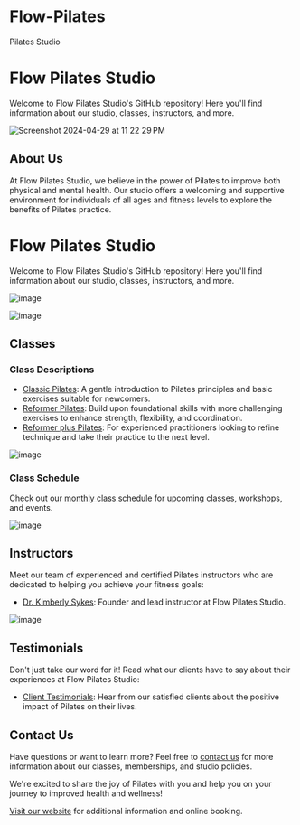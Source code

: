 # Flow-Pilates
Pilates Studio
# Flow Pilates Studio

Welcome to Flow Pilates Studio's GitHub repository! Here you'll find information about our studio, classes, instructors, and more.

![Screenshot 2024-04-29 at 11 22 29 PM](https://github.com/Cindydiaku/Flow-Pilates/assets/166257518/6ba824ff-934f-4986-aeb4-c67509409e37)

## About Us

At Flow Pilates Studio, we believe in the power of Pilates to improve both physical and mental health. Our studio offers a welcoming and supportive environment for individuals of all ages and fitness levels to explore the benefits of Pilates practice.
# Flow Pilates Studio

Welcome to Flow Pilates Studio's GitHub repository! Here you'll find information about our studio, classes, instructors, and more.

![image](https://github.com/Cindydiaku/Flow-Pilates/assets/166257518/418c35c4-4926-47d2-8b4e-f5efcd5a1310)

![image](https://github.com/Cindydiaku/Flow-Pilates/assets/166257518/c03a338c-77dc-454b-9b6c-c2113cd67d9c)

## Classes

### Class Descriptions

- [Classic Pilates](classes/beginner.md): A gentle introduction to Pilates principles and basic exercises suitable for newcomers.
- [Reformer Pilates](classes/intermediate.md): Build upon foundational skills with more challenging exercises to enhance strength, flexibility, and coordination.
- [Reformer plus Pilates](classes/advanced.md): For experienced practitioners looking to refine technique and take their practice to the next level.
  

![image](https://github.com/Cindydiaku/Flow-Pilates/assets/166257518/77239413-c1b2-4032-9f3e-43624928d375)


### Class Schedule

Check out our [monthly class schedule](schedules/monthly.pdf) for upcoming classes, workshops, and events. 

![image](https://github.com/Cindydiaku/Flow-Pilates/assets/166257518/f5761a79-b1f4-4328-8cb0-3d96d11e5135)

## Instructors

Meet our team of experienced and certified Pilates instructors who are dedicated to helping you achieve your fitness goals:
- [Dr. Kimberly Sykes](instructors/jane_doe.md): Founder and lead instructor at Flow Pilates Studio.

![image](https://github.com/Cindydiaku/Flow-Pilates/assets/166257518/13b62bdb-dac1-4af4-b37f-71eee23d9acc)

## Testimonials

Don't just take our word for it! Read what our clients have to say about their experiences at Flow Pilates Studio:
- [Client Testimonials](testimonials/testimonials.md): Hear from our satisfied clients about the positive impact of Pilates on their lives.

## Contact Us

Have questions or want to learn more? Feel free to [contact us](contact.md) for more information about our classes, memberships, and studio policies.

We're excited to share the joy of Pilates with you and help you on your journey to improved health and wellness!

[Visit our website](https://www.flowpilatesstudio.com) for additional information and online booking.
